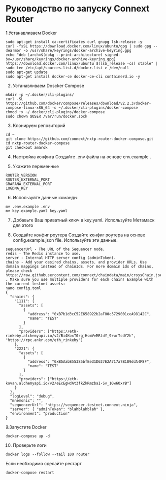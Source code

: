 
# Руководство по запуску Connext Router



1.Устанавливаем Docker

```
sudo apt-get install ca-certificates curl gnupg lsb-release -y
curl -fsSL https://download.docker.com/linux/ubuntu/gpg | sudo gpg --dearmor -o /usr/share/keyrings/docker-archive-keyring.gpg
echo "deb [arch=$(dpkg --print-architecture) signed-by=/usr/share/keyrings/docker-archive-keyring.gpg] https://download.docker.com/linux/ubuntu $(lsb_release -cs) stable" | sudo tee /etc/apt/sources.list.d/docker.list > /dev/null
sudo apt-get update
sudo apt-get install docker-ce docker-ce-cli containerd.io -y
```
2. Устанавливаем Doscker Compose
```
mkdir -p ~/.docker/cli-plugins/
curl -SL https://github.com/docker/compose/releases/download/v2.2.3/docker-compose-linux-x86_64 -o ~/.docker/cli-plugins/docker-compose
chmod +x ~/.docker/cli-plugins/docker-compose
sudo chown $USER /var/run/docker.sock
```
3. Клонируем репозиторий
```
cd ~
git clone https://github.com/connext/nxtp-router-docker-compose.git
cd nxtp-router-docker-compose
git checkout amarok
```


4. Настройка конфига
Создайте .env файла на основе env.example .

5. Укажите переменные
```
ROUTER_VERSION
ROUTER_EXTERNAL_PORT 
GRAFANA_EXTERNAL_PORT 
LOGDNA_KEY 
```
6. Используйте данные команды
```
mv .env.example .env
mv key.example.yaml key.yaml
```


7. Добавьте Ваш приватный ключ в key.yaml.
Используйте Метамаск для этого

8. Создайте конфиг роутера
Создайте конфиг роутера на основе config.example.json file. Используйте эти данные.

```
sequencerUrl - The URL of the Sequencer node.
redis - The Redis instance to use.
server - Internal HTTP server config (adminToken).
chains - Add your desired chains, assets, and provider URLs. Use domain mappings instead of chainIds. For more domain ids of chains, please check https://raw.githubusercontent.com/connext/chaindata/main/crossChain.json . Make sure you use multiple providers for each chain! Example with the current testnet assets:
nano config.toml
{
  "chains": {
    "1111": {
      "assets": [
        {
          "address": "0xB7b1d3cC52E658922b2aF00c5729001ceA98142C",
          "name": "TEST"
        }
      ],
      "providers": ["https://eth-rinkeby.alchemyapi.io/v2/Bi4KoxT0rgjHsmVvMRtdY_9rwrTsdY2h", "https://rpc.ankr.com/eth_rinkeby"]
    },
    "2221": {
      "assets": [
        {
          "address": "0xB5AabB55385bfBe31D627E2A717a7B189ddA4F8F",
          "name": "TEST"
        }
      ],
      "providers": ["https://eth-kovan.alchemyapi.io/v2/eEcEgHdAt3fkZkRmzbaI-Sv_1Gw6OxrB"]
    }
  },
  "logLevel": "debug",
  "mnemonic": "",
  "sequencerUrl": "https://sequencer.testnet.connext.ninja",
  "server": { "adminToken": "blahblahblah" },
  "environment": "production"
}
```

9.Запустите  Docker
```
docker-compose up -d
```

10. Проверьте логи
```
docker logs --follow --tail 100 router
```
Если необходимо сделайте рестарт
```
docker-compose restart
```
